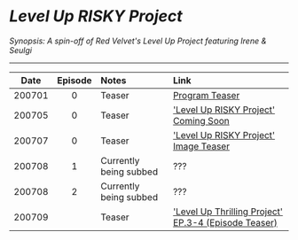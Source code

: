 # _Level Up RISKY Project_

_Synopsis: A spin-off of Red Velvet's Level Up Project featuring Irene & Seulgi_

___
|  Date  | Episode | Notes                  | Link                                                                                 |
|:------:|:-------:|:-----------------------|:-------------------------------------------------------------------------------------|
| 200701 |    0    | Teaser                 | [Program Teaser](https://youtu.be/Soxv8mHcWYM)                                       |
| 200705 |    0    | Teaser                 | ['Level Up RISKY Project' Coming Soon](https://youtu.be/m_i1eU_f8RI)                 |
| 200707 |    0    | Teaser                 | ['Level Up RISKY Project' Image Teaser](https://youtu.be/eXkx77_G9gk)                |
| 200708 |    1    | Currently being subbed | ???                                                                                  |
| 200708 |    2    | Currently being subbed | ???                                                                                  |
| 200709 |         | Teaser                 | ['Level Up Thrilling Project' EP.3-4 (Episode Teaser)](https://youtu.be/vlfebeXfrTo) |
